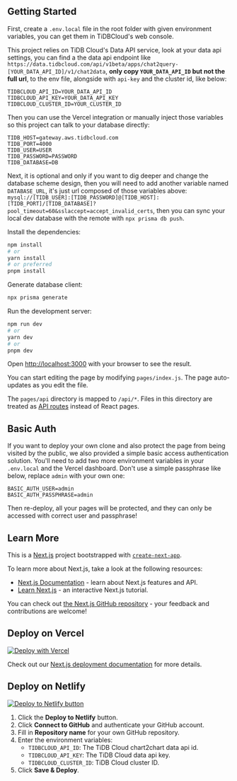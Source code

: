 ## Getting Started

First, create a `.env.local` file in the root folder with given environment variables, you can get them in TiDBCloud's web console.

This project relies on TiDB Cloud's Data API service, look at your data api settings, you can find a the data api endpoint like `https://data.tidbcloud.com/api/v1beta/apps/chat2query-[YOUR_DATA_API_ID]/v1/chat2data`, **only copy `YOUR_DATA_API_ID` but not the full url**, to the env file, alongside with `api-key` and the cluster id, like below:

```env
TIDBCLOUD_API_ID=YOUR_DATA_API_ID
TIDBCLOUD_API_KEY=YOUR_DATA_API_KEY
TIDBCLOUD_CLUSTER_ID=YOUR_CLUSTER_ID
```

Then you can use the Vercel integration or manually inject those variables so this project can talk to your database directly:

```env
TIDB_HOST=gateway.aws.tidbcloud.com
TIDB_PORT=4000
TIDB_USER=USER
TIDB_PASSWORD=PASSWORD
TIDB_DATABASE=DB
```

Next, it is optional and only if you want to dig deeper and change the database scheme design, then you will need to add another variable named `DATABASE_URL`, it's just url composed of those variables above: `mysql://[TIDB_USER]:[TIDB_PASSWORD]@[TIDB_HOST]:[TIDB_PORT]/[TIDB_DATABASE]?pool_timeout=60&sslaccept=accept_invalid_certs`, then you can sync your local dev database with the remote with `npx prisma db push`.

Install the dependencies:

```bash
npm install
# or
yarn install
# or preferred
pnpm install
```

Generate database client:

```bash
npx prisma generate
```

Run the development server:

```bash
npm run dev
# or
yarn dev
# or
pnpm dev
```

Open [http://localhost:3000](http://localhost:3000) with your browser to see the result.

You can start editing the page by modifying `pages/index.js`. The page auto-updates as you edit the file.

The `pages/api` directory is mapped to `/api/*`. Files in this directory are treated as [API routes](https://nextjs.org/docs/api-routes/introduction) instead of React pages.

## Basic Auth

If you want to deploy your own clone and also protect the page from being visited by the public, we also provided a simple basic access authentication solution. You'll need to add two more environment variables in your `.env.local` and the Vercel dashboard. Don't use a simple passphrase like below, replace `admin` with your own one:

```env
BASIC_AUTH_USER=admin
BASIC_AUTH_PASSPHRASE=admin
```

Then re-deploy, all your pages will be protected, and they can only be accessed with correct user and passphrase!

## Learn More

This is a [Next.js](https://nextjs.org/) project bootstrapped with [`create-next-app`](https://github.com/vercel/next.js/tree/canary/packages/create-next-app).

To learn more about Next.js, take a look at the following resources:

- [Next.js Documentation](https://nextjs.org/docs) - learn about Next.js features and API.
- [Learn Next.js](https://nextjs.org/learn) - an interactive Next.js tutorial.

You can check out [the Next.js GitHub repository](https://github.com/vercel/next.js/) - your feedback and contributions are welcome!

## Deploy on Vercel

[![Deploy with Vercel](https://vercel.com/button)](https://vercel.com/new/clone?repository-url=https%3A%2F%2Fgithub.com%2Ftidbcloud%2Fvercel-fortune500-demo&env=TIDBCLOUD_API_ID,TIDBCLOUD_API_KEY,TIDBCLOUD_CLUSTER_ID&envDescription=You%20can%20get%20them%20in%20the%20setting%20of%20chat2query%20in%20TiDBCloud's%20web%20console)

Check out our [Next.js deployment documentation](https://nextjs.org/docs/deployment) for more details.

## Deploy on Netlify

[![Deploy to Netlify button](https://www.netlify.com/img/deploy/button.svg)](https://app.netlify.com/start/deploy?repository=https://github.com/tidbcloud/vercel-fortune500-demo)

1. Click the **Deploy to Netlify** button.
2. Click **Connect to GitHub** and authenticate your GitHub account.
3. Fill in **Repository name** for your own GitHub repository.
4. Enter the environment variables:
   - `TIDBCLOUD_API_ID`: The TiDB Cloud chart2chart data api id.
   - `TIDBCLOUD_API_KEY`: The TiDB Cloud data api key.
   - `TIDBCLOUD_CLUSTER_ID`: TiDB Cloud cluster ID.
5. Click **Save & Deploy**.
